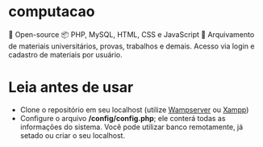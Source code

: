 # computacao
📖 Open-source 📦 PHP, MySQL, HTML, CSS e JavaScript 🔧 Arquivamento de materiais universitários, provas, trabalhos e demais. Acesso via login e cadastro de materiais por usuário.

# Leia antes de usar
- Clone o repositório em seu localhost (utilize <a href="https://wampserver.softonic.com.br/">Wampserver</a> ou <a href="https://sourceforge.net/projects/xampp/">Xampp</a>)
- Configure o arquivo **/config/config.php**; ele conterá todas as informações do sistema. Você pode utilizar banco remotamente, já setado ou criar o seu localhost.
